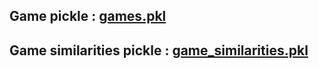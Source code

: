 ## Game pickle : [games.pkl](https://drive.google.com/file/d/1J36UukmXTSW8Cq6WcJjlEcIDeeDeTjYU/view?usp=sharing)
## Game similarities pickle : [game_similarities.pkl](https://drive.google.com/file/d/1QajMt28iN5sIYTxK4s9iS9XG-yXodh3T/view?usp=sharing)
